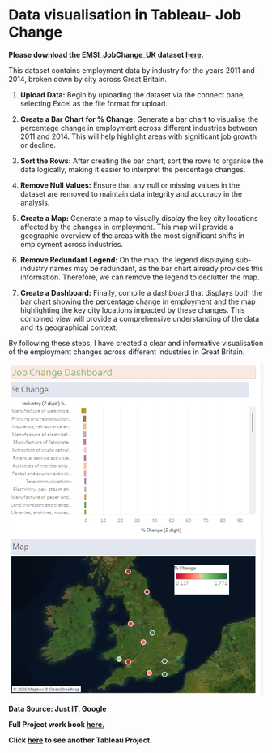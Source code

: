 # Data visualisation in Tableau- Job Change

**Please download the EMSI_JobChange_UK dataset [here.](https://justit831-my.sharepoint.com/:x:/g/personal/danpe_justit_co_uk/EV6gwoO1S4tMtXmhuzIr7i0Bx3nEukrbXJoQb6txQvFO4A?e=LhdeAt)**

This dataset contains employment data by industry for the years 2011 and 2014, broken down by city across Great Britain.

1.	**Upload Data:** Begin by uploading the dataset via the connect pane, selecting Excel as the file format for upload.

2.	**Create a Bar Chart for % Change:** Generate a bar chart to visualise the percentage change in employment across different industries between 2011 and 2014. This will help highlight areas with significant job growth or decline.

3.	**Sort the Rows:** After creating the bar chart, sort the rows to organise the data logically, making it easier to interpret the percentage changes.

4.	**Remove Null Values:** Ensure that any null or missing values in the dataset are removed to maintain data integrity and accuracy in the analysis.

5.	**Create a Map:** Generate a map to visually display the key city locations affected by the changes in employment. This map will provide a geographic overview of the areas with the most significant shifts in employment across industries.

6.	**Remove Redundant Legend:** On the map, the legend displaying sub-industry names may be redundant, as the bar chart already provides this information. Therefore, we can remove the legend to declutter the map.

7.	**Create a Dashboard:** Finally, compile a dashboard that displays both the bar chart showing the percentage change in employment and the map highlighting the key city locations impacted by these changes. This combined view will provide a comprehensive understanding of the data and its geographical context.

By following these steps, I have created a clear and informative visualisation of the employment changes across different industries in Great Britain.

![alt text](Tableau_Image/Tableau6.png)

**Data Source: Just IT, Google**

**Full Project work book [here.](https://drive.google.com/file/d/1qIg4G0To6PRDWCfSek-BKEv2ALWiMf0z/view?usp=drive_link)**

**Click [here](https://github.com/Alamin-analyser/Data-visualisation-in-Tableau-Health-Survey) to see another Tableau Project.**
